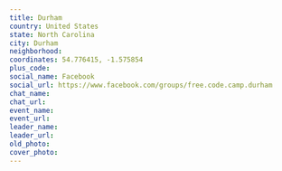 ```yaml
---
title: Durham
country: United States
state: North Carolina
city: Durham
neighborhood: 
coordinates: 54.776415, -1.575854
plus_code:
social_name: Facebook
social_url: https://www.facebook.com/groups/free.code.camp.durham
chat_name:
chat_url:
event_name:
event_url:
leader_name:
leader_url:
old_photo: 
cover_photo:
---
```


